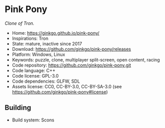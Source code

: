 # Pink Pony

_Clone of Tron._

- Home: https://ginkgo.github.io/pink-pony/
- Inspirations: Tron
- State: mature, inactive since 2017
- Download: https://github.com/ginkgo/pink-pony/releases
- Platform: Windows, Linux
- Keywords: puzzle, clone, multiplayer split-screen, open content, racing
- Code repository: https://github.com/ginkgo/pink-pony.git
- Code language: C++
- Code license: GPL-3.0
- Code dependencies: GLFW, SDL
- Assets license: CC0, CC-BY-3.0, CC-BY-SA-3.0 (see https://github.com/ginkgo/pink-pony#license)

## Building

- Build system: Scons
